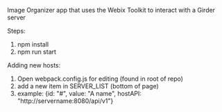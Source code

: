 Image Organizer app that uses the Webix Toolkit to interact with a Girder server

Steps:
1. npm install
2. npm run start

Adding new hosts:
1. Open webpack.config.js for editing (found in root of repo)
2. add a new item in SERVER_LIST (bottom of page)
3. example: {id: "#", value: "A name", hostAPI: "http://servername:8080/api/v1"}
